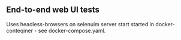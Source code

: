 ## End-to-end web UI tests

Uses headless-browsers on selenuim server start started in docker-conteqiner - see 
docker-compose.yaml.